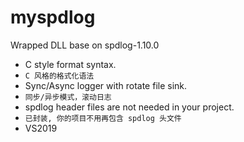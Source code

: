 # myspdlog
Wrapped DLL base on spdlog-1.10.0

* C style format syntax.
* `C 风格的格式化语法`
* Sync/Async logger with rotate file sink.
* `同步/异步模式，滚动日志`
* spdlog header files are not needed in your project.
* `已封装, 你的项目不用再包含 spdlog 头文件`
* VS2019 

